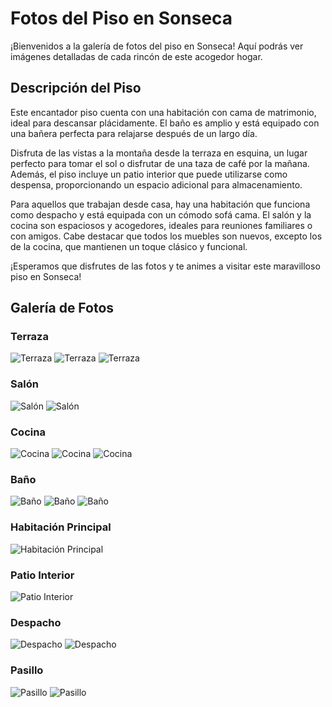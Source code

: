 # Fotos del Piso en Sonseca

¡Bienvenidos a la galería de fotos del piso en Sonseca! Aquí podrás ver imágenes detalladas de cada rincón de este acogedor hogar.

## Descripción del Piso

Este encantador piso cuenta con una habitación con cama de matrimonio, ideal para descansar plácidamente. El baño es amplio y está equipado con una bañera perfecta para relajarse después de un largo día.

Disfruta de las vistas a la montaña desde la terraza en esquina, un lugar perfecto para tomar el sol o disfrutar de una taza de café por la mañana. Además, el piso incluye un patio interior que puede utilizarse como despensa, proporcionando un espacio adicional para almacenamiento.

Para aquellos que trabajan desde casa, hay una habitación que funciona como despacho y está equipada con un cómodo sofá cama. El salón y la cocina son espaciosos y acogedores, ideales para reuniones familiares o con amigos. Cabe destacar que todos los muebles son nuevos, excepto los de la cocina, que mantienen un toque clásico y funcional.

¡Esperamos que disfrutes de las fotos y te animes a visitar este maravilloso piso en Sonseca!

## Galería de Fotos

### Terraza
![Terraza](images/Terraza.jpeg)
![Terraza](images/Terraza1.jpeg)
![Terraza](images/Terraza2.jpeg)

### Salón
![Salón](images/Salon.jpeg)
![Salón](images/Salon1.jpeg)

### Cocina
![Cocina](images/Cocina.jpeg)
![Cocina](images/Cocina1.jpeg)
![Cocina](images/Cocina2.jpeg)

### Baño
![Baño](images/Bano.jpeg)
![Baño](images/Bano1.jpeg)
![Baño](images/Bano2.jpeg)

### Habitación Principal
![Habitación Principal](images/Habitacion.jpeg)

### Patio Interior
![Patio Interior](images/Patio.jpeg)

### Despacho
![Despacho](images/Despacho.jpeg)
![Despacho](images/Despacho1.jpeg)

### Pasillo
![Pasillo](images/Pasillo.jpeg)
![Pasillo](images/Pasillo1.jpeg)
